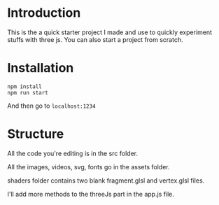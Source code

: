 # Introduction

This is the a quick starter project I made and use to quickly experiment stuffs with three js. You can also start a project from scratch.

# Installation

```
npm install
npm run start
```

And then go to `localhost:1234`

# Structure

All the code you're editing is in the src folder.

All the images, videos, svg, fonts go in the assets folder.

shaders folder contains two blank fragment.glsl and vertex.glsl files.

I'll add more methods to the threeJs part in the app.js file.
